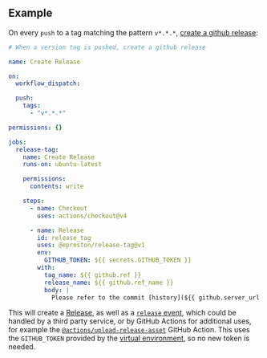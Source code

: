 ## Example

On every `push` to a tag matching the pattern `v*.*.*`, [create a github release](https://developer.github.com/v3/repos/releases/#create-a-release):

```yaml
# When a version tag is pushed, create a github release

name: Create Release

on:
  workflow_dispatch:

  push:
    tags:
      - "v*.*.*"

permissions: {}

jobs:
  release-tag:
    name: Create Release
    runs-on: ubuntu-latest

    permissions:
      contents: write

    steps:
      - name: Checkout
        uses: actions/checkout@v4

      - name: Release
        id: release_tag
        uses: @epreston/release-tag@v1
        env:
          GITHUB_TOKEN: ${{ secrets.GITHUB_TOKEN }}
        with:
          tag_name: ${{ github.ref }}
          release_name: ${{ github.ref_name }}
          body: |
            Please refer to the commit [history](${{ github.server_url }}/${{ github.repository }}/commits/main) for details.
```

This will create a [Release](https://help.github.com/en/articles/creating-releases), as well as a [`release` event](https://developer.github.com/v3/activity/events/types/#releaseevent), which could be handled by a third party service, or by GitHub Actions for additional uses, for example the [`@actions/upload-release-asset`](https://www.github.com/actions/upload-release-asset) GitHub Action. This uses the `GITHUB_TOKEN` provided by the [virtual environment](https://help.github.com/en/github/automating-your-workflow-with-github-actions/virtual-environments-for-github-actions#github_token-secret), so no new token is needed.
